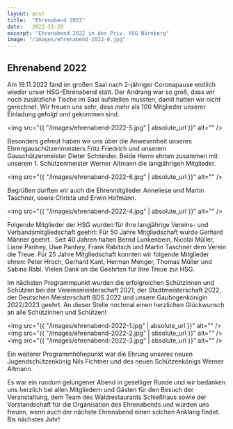 ```yaml
---
layout: post
title:  "Ehrenabend 2022"
date:   2022-11-28
excerpt: "Ehrenabend 2022 in der Priv. HSG Nürnberg"
image: "/images/ehrenabend-2022-0.jpg"
---
```


## Ehrenabend 2022

Am 19.11.2022 fand im großen Saal nach 2-jähriger Coronapause endlich wieder unser HSG-Ehrenabend statt. Der Andrang war so groß, dass wir noch zusätzliche Tische im Saal aufstellen mussten, damit hatten wir nicht gerechnet. Wir freuen uns sehr, dass mehr als 100 Mitglieder unserer Einladung gefolgt und gekommen sind. 

<span class="image fit"><img src="{{ "/images/ehrenabend-2022-5.jpg" | absolute_url }}" alt="" /></span>

Besonders gefreut haben wir uns über die Anwesenheit unseres Ehrengauschützenmeisters Fritz Friedrich und  unserem Gauschützenmeister Dieter Schneider. Beide Herrn ehrten zusammen mit unserem 1. Schützenmeister Werner Altmann die langjährigen Mitglieder. 

<span class="image fit"><img src="{{ "/images/ehrenabend-2022-6.jpg" | absolute_url }}" alt="" /></span>

Begrüßen durften wir auch die Ehrenmitglieder Anneliese und Martin Taschner, sowie Christa und Erwin Hofmann. 

<span class="image fit"><img src="{{ "/images/ehrenabend-2022-4.jpg" | absolute_url }}" alt="" /></span>

Folgende Mitglieder der HSG wurden für ihre langjährige Vereins- und Verbandsmitgliedschaft geehrt: Für 50 Jahre Mitgliedschaft wurde Gerhard Männer geehrt.  Seit 40 Jahren halten Bernd Lunkenbein, Nicolai Müller, Liane Panhey, Uwe Panhey, Frank Rabitsch und Martin Taschner dem Verein die Treue. Für 25 Jahre Mitgliedschaft konnten wir folgende Mitglieder ehren: Peter Hroch, Gerhard Kant, Herman Menger, Thomas Müller und Sabine Rabl. Vielen Dank an die Geehrten für Ihre Treue zur HSG. 

Im nächsten Programmpunkt wurden die erfolgreichen Schützinnen und Schützen bei der Vereinsmeisterschaft 2021, der Stadtmeisterschaft 2022, der Deutschen Meisterschaft BDS 2022 und unsere Gaubogenkönigin 2022/2023 geehrt. An dieser Stelle nochmal einen herzlichen Glückwunsch an alle Schützinnen und Schützen!

<span class="image fit"><img src="{{ "/images/ehrenabend-2022-1.jpg" | absolute_url }}" alt="" /></span>
<span class="image fit"><img src="{{ "/images/ehrenabend-2022-2.jpg" | absolute_url }}" alt="" /></span>
<span class="image fit"><img src="{{ "/images/ehrenabend-2022-3.jpg" | absolute_url }}" alt="" /></span>

Ein weiterer Programmhöhepunkt war die Ehrung unseres neuen Jugendschützenkönig Nils Fichtner und des neuen Schützenkönigs Werner Altmann. 

Es war ein rundum gelungener Abend in geselliger Runde und wir bedanken uns herzlich bei allen Mitgliedern und Gästen für den Besuch der Veranstaltung, dem Team des Waldrestaurants Schießhaus sowie der Vorstandschaft für die Organisation des Ehrenabends und würden uns freuen, wenn auch der nächste Ehrenabend einen solchen Anklang findet. Bis nächstes Jahr!
